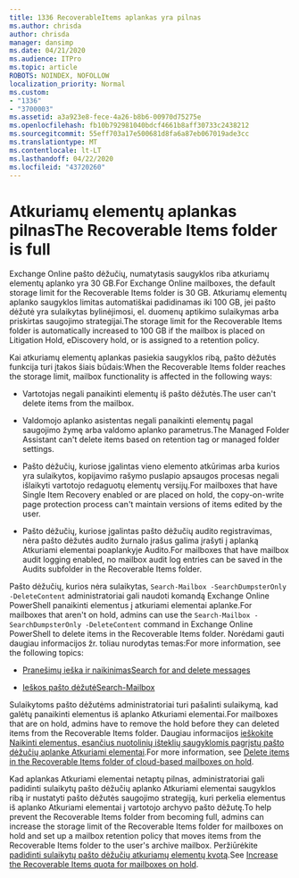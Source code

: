 ```yaml
---
title: 1336 RecoverableItems aplankas yra pilnas
ms.author: chrisda
author: chrisda
manager: dansimp
ms.date: 04/21/2020
ms.audience: ITPro
ms.topic: article
ROBOTS: NOINDEX, NOFOLLOW
localization_priority: Normal
ms.custom:
- "1336"
- "3700003"
ms.assetid: a3a923e8-fece-4a26-b8b6-00970d75275e
ms.openlocfilehash: fb10b792981040bdcf4661b8aff30733c2438212
ms.sourcegitcommit: 55eff703a17e500681d8fa6a87eb067019ade3cc
ms.translationtype: MT
ms.contentlocale: lt-LT
ms.lasthandoff: 04/22/2020
ms.locfileid: "43720260"
---
```

# <a name="the-recoverable-items-folder-is-full"></a><span data-ttu-id="68462-102">Atkuriamų elementų aplankas pilnas</span><span class="sxs-lookup"><span data-stu-id="68462-102">The Recoverable Items folder is full</span></span>

<span data-ttu-id="68462-103">Exchange Online pašto dėžučių, numatytasis saugyklos riba atkuriamų elementų aplanko yra 30 GB.</span><span class="sxs-lookup"><span data-stu-id="68462-103">For Exchange Online mailboxes, the default storage limit for the Recoverable Items folder is 30 GB.</span></span> <span data-ttu-id="68462-104">Atkuriamų elementų aplanko saugyklos limitas automatiškai padidinamas iki 100 GB, jei pašto dėžutė yra sulaikytas bylinėjimosi, el. duomenų aptikimo sulaikymas arba priskirtas saugojimo strategijai.</span><span class="sxs-lookup"><span data-stu-id="68462-104">The storage limit for the Recoverable Items folder is automatically increased to 100 GB if the mailbox is placed on Litigation Hold, eDiscovery hold, or is assigned to a retention policy.</span></span>

<span data-ttu-id="68462-105">Kai atkuriamų elementų aplankas pasiekia saugyklos ribą, pašto dėžutės funkcija turi įtakos šiais būdais:</span><span class="sxs-lookup"><span data-stu-id="68462-105">When the Recoverable Items folder reaches the storage limit, mailbox functionality is affected in the following ways:</span></span>

- <span data-ttu-id="68462-106">Vartotojas negali panaikinti elementų iš pašto dėžutės.</span><span class="sxs-lookup"><span data-stu-id="68462-106">The user can't delete items from the mailbox.</span></span>

- <span data-ttu-id="68462-107">Valdomojo aplanko asistentas negali panaikinti elementų pagal saugojimo žymę arba valdomo aplanko parametrus.</span><span class="sxs-lookup"><span data-stu-id="68462-107">The Managed Folder Assistant can't delete items based on retention tag or managed folder settings.</span></span>

- <span data-ttu-id="68462-108">Pašto dėžučių, kuriose įgalintas vieno elemento atkūrimas arba kurios yra sulaikytos, kopijavimo rašymo puslapio apsaugos procesas negali išlaikyti vartotojo redaguotų elementų versijų.</span><span class="sxs-lookup"><span data-stu-id="68462-108">For mailboxes that have Single Item Recovery enabled or are placed on hold, the copy-on-write page protection process can't maintain versions of items edited by the user.</span></span>

- <span data-ttu-id="68462-109">Pašto dėžučių, kuriose įgalintas pašto dėžučių audito registravimas, nėra pašto dėžutės audito žurnalo įrašus galima įrašyti į aplanką Atkuriami elementai poaplankyje Audito.</span><span class="sxs-lookup"><span data-stu-id="68462-109">For mailboxes that have mailbox audit logging enabled, no mailbox audit log entries can be saved in the Audits subfolder in the Recoverable Items folder.</span></span>

<span data-ttu-id="68462-110">Pašto dėžučių, kurios nėra sulaikytas, `Search-Mailbox -SearchDumpsterOnly -DeleteContent` administratoriai gali naudoti komandą Exchange Online PowerShell panaikinti elementus į atkuriami elementai aplanke.</span><span class="sxs-lookup"><span data-stu-id="68462-110">For mailboxes that aren't on hold, admins can use the `Search-Mailbox -SearchDumpsterOnly -DeleteContent` command in Exchange Online PowerShell to delete items in the Recoverable Items folder.</span></span> <span data-ttu-id="68462-111">Norėdami gauti daugiau informacijos žr. toliau nurodytas temas:</span><span class="sxs-lookup"><span data-stu-id="68462-111">For more information, see the following topics:</span></span>

- [<span data-ttu-id="68462-112">Pranešimų ieška ir naikinimas</span><span class="sxs-lookup"><span data-stu-id="68462-112">Search for and delete messages</span></span>](https://docs.microsoft.com/office365/securitycompliance/search-for-and-delete-messagesadmin-help)

- [<span data-ttu-id="68462-113">Ieškos pašto dėžutė</span><span class="sxs-lookup"><span data-stu-id="68462-113">Search-Mailbox</span></span>](https://docs.microsoft.com/powershell/module/exchange/mailboxes/Search-Mailbox)

<span data-ttu-id="68462-114">Sulaikytoms pašto dėžutėms administratoriai turi pašalinti sulaikymą, kad galėtų panaikinti elementus iš aplanko Atkuriami elementai.</span><span class="sxs-lookup"><span data-stu-id="68462-114">For mailboxes that are on hold, admins have to remove the hold before they can deleted items from the Recoverable Items folder.</span></span> <span data-ttu-id="68462-115">Daugiau informacijos [ieškokite Naikinti elementus, esančius nuotolinių išteklių saugyklomis pagrįstų pašto dėžučių aplanke Atkuriami elementai](https://docs.microsoft.com/office365/securitycompliance/delete-items-in-the-recoverable-items-folder-of-mailboxes-on-hold).</span><span class="sxs-lookup"><span data-stu-id="68462-115">For more information, see [Delete items in the Recoverable Items folder of cloud-based mailboxes on hold](https://docs.microsoft.com/office365/securitycompliance/delete-items-in-the-recoverable-items-folder-of-mailboxes-on-hold).</span></span>

<span data-ttu-id="68462-116">Kad aplankas Atkuriami elementai netaptų pilnas, administratoriai gali padidinti sulaikytų pašto dėžučių aplanko Atkuriami elementai saugyklos ribą ir nustatyti pašto dėžutės saugojimo strategiją, kuri perkelia elementus iš aplanko Atkuriami elementai į vartotojo archyvo pašto dėžutę.</span><span class="sxs-lookup"><span data-stu-id="68462-116">To help prevent the Recoverable Items folder from becoming full, admins can increase the storage limit of the Recoverable Items folder for mailboxes on hold and set up a mailbox retention policy that moves items from the Recoverable Items folder to the user's archive mailbox.</span></span> <span data-ttu-id="68462-117">Peržiūrėkite [padidinti sulaikytų pašto dėžučių atkuriamų elementų kvotą](https://docs.microsoft.com/office365/securitycompliance/increase-the-recoverable-quota-for-mailboxes-on-hold).</span><span class="sxs-lookup"><span data-stu-id="68462-117">See [Increase the Recoverable Items quota for mailboxes on hold](https://docs.microsoft.com/office365/securitycompliance/increase-the-recoverable-quota-for-mailboxes-on-hold).</span></span>
